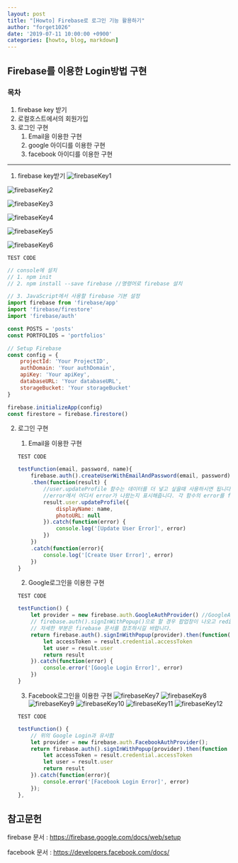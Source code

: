 ```yaml
---
layout: post
title: "[Howto] Firebase로 로그인 기능 활용하기"
author: "forget1026"
date: '2019-07-11 10:00:00 +0900'
categories: [howto, blog, markdown]
---
```


## Firebase를 이용한 Login방법 구현

### 목차
1. firebase key 받기
1. 로컬호스트에서의 회원가입
1. 로그인 구현
    1. Email을 이용한 구현
    1. google 아이디를 이용한 구현
    1. facebook 아이디를 이용한 구현
---

1. firebase key받기
![firebaseKey1](img/Login/슬라이드1.PNG)

![firebaseKey2](img/Login/슬라이드2.PNG)

![firebaseKey3](img/Login/슬라이드3.PNG)

![firebaseKey4](img/Login/슬라이드4.PNG)

![firebaseKey5](img/Login/슬라이드5.PNG)

![firebaseKey6](img/Login/슬라이드6.PNG)

`TEST CODE`
```js
// console에 설치
// 1. npm init
// 2. npm install --save firebase //명령어로 firebase 설치

// 3. JavaScript에서 사용할 firebase 기본 설정 
import firebase from 'firebase/app'
import 'firebase/firestore'
import 'firebase/auth'

const POSTS = 'posts'
const PORTFOLIOS = 'portfolios'

// Setup Firebase
const config = {
	projectId: 'Your ProjectID',
	authDomain: 'Your authDomain',
	apiKey: 'Your apiKey',
	databaseURL: 'Your databaseURL',
	storageBucket: 'Your storageBucket'
}

firebase.initializeApp(config)
const firestore = firebase.firestore()
```
2. 로그인 구현
    1. Email을 이용한 구현

    `TEST CODE`
    ```js
    testFunction(email, password, name){
		firebase.auth().createUserWithEmailAndPassword(email, password) //firebase의 createUserWithEmailAndPassword함수를 사용
		.then(function(result) {
            //user.updateProfile 함수는 데이터를 더 넣고 싶을때 사용하시면 됩니다. 기본은 displayName과 photoURL 2개의 데이터가 들어갑니다.
            //error에서 어디서 error가 나왔는지 표시해줍니다. 각 함수의 error를 firebase의 문서에서 확인하셔야 합니다.
			result.user.updateProfile({ 
				displayName: name,
				photoURL: null
            }).catch(function(error) {
				console.log('[Update User Error]', error)
			})
		})
		.catch(function(error){
			console.log('[Create User Error]', error)
		})
	}
    ```
    2. Google로그인을 이용한 구현
        
    `TEST CODE`
    ```js
    testFunction() {
        let provider = new firebase.auth.GoogleAuthProvider() //GoogleAuth를 불러오기 위한 선언
        // firebase.auth().signInWithPopup()으로 할 경우 팝업창이 나오고 redirect로도 가능한 함수가 구현되어 있습니다.
        // 자세한 부분은 firebase 문서를 참조하시길 바랍니다.
		return firebase.auth().signInWithPopup(provider).then(function(result) {
			let accessToken = result.credential.accessToken
			let user = result.user
			return result
		}).catch(function(error) {
			console.error('[Google Login Error]', error)
		})
	}
    ```
    
    3. Facebook로그인을 이용한 구현
    ![firebaseKey7](img/Login/슬라이드7.PNG)
    ![firebaseKey8](img/Login/슬라이드8.PNG)
    ![firebaseKey9](img/Login/슬라이드9.PNG)
    ![firebaseKey10](img/Login/슬라이드10.PNG)
    ![firebaseKey11](img/Login/슬라이드11.PNG)
    ![firebaseKey12](img/Login/슬라이드12.PNG)
    
    `TEST CODE`
    ```js
    testFunction() {
        // 위의 Google Login과 유사함 
        let provider = new firebase.auth.FacebookAuthProvider();
		return firebase.auth().signInWithPopup(provider).then(function (result){
			let accessToken = result.credential.accessToken
			let user = result.user
			return result
		}).catch(function(error){
			console.error('[Facebook Login Error]', error)
		});
	},
    ```

## 참고문헌

firebase 문서 : https://firebase.google.com/docs/web/setup

facebook 문서 : https://developers.facebook.com/docs/
